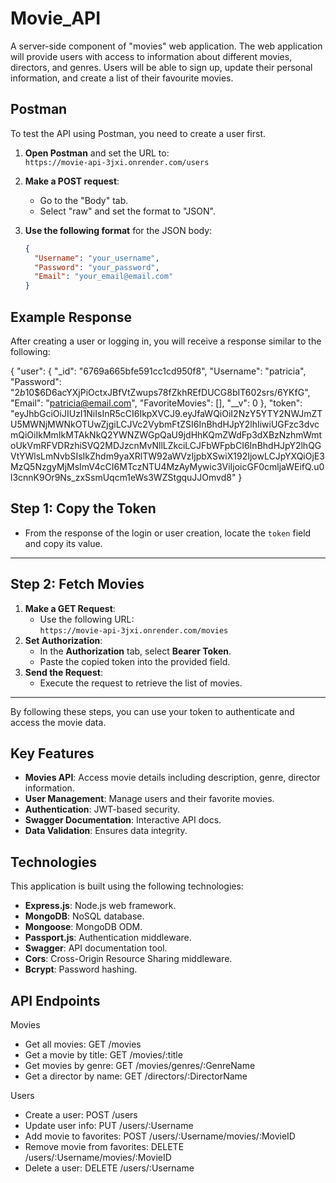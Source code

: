 
# Movie_API

A server-side component of "movies" web application. The web application will provide users with access to information about different movies, directors, and genres. Users will be able to sign up, update their personal information, and create a list of their favourite movies.

## Postman

To test the API using Postman, you need to create a user first.

1. **Open Postman** and set the URL to:  
   `https://movie-api-3jxi.onrender.com/users`

2. **Make a POST request**:
   - Go to the "Body" tab.
   - Select "raw" and set the format to "JSON".

3. **Use the following format** for the JSON body:  
   ```json
   {
     "Username": "your_username",
     "Password": "your_password",
     "Email": "your_email@email.com"
   }
## Example Response

After creating a user or logging in, you will receive a response similar to the following:


{
    "user": {
        "_id": "6769a665bfe591cc1cd950f8",
        "Username": "patricia",
        "Password": "$2b$10$6D6acYXjPiOctxJBfVtZwups78fZkhREfDUCG8bIT602srs/6YKfG",
        "Email": "patricia@email.com",
        "FavoriteMovies": [],
        "__v": 0
    },
    "token": "eyJhbGciOiJIUzI1NiIsInR5cCI6IkpXVCJ9.eyJfaWQiOiI2NzY5YTY2NWJmZTU5MWNjMWNkOTUwZjgiLCJVc2VybmFtZSI6InBhdHJpY2lhIiwiUGFzc3dvcmQiOiIkMmIkMTAkNkQ2YWNZWGpQaU9jdHhKQmZWdFp3dXBzNzhmWmtoUkVmRFVDRzhiSVQ2MDJzcnMvNllLZkciLCJFbWFpbCI6InBhdHJpY2lhQGVtYWlsLmNvbSIsIkZhdm9yaXRlTW92aWVzIjpbXSwiX192IjowLCJpYXQiOjE3MzQ5NzgyMjMsImV4cCI6MTczNTU4MzAyMywic3ViIjoicGF0cmljaWEifQ.u0l3cnnK9Or9Ns_zxSsmUqcm1eWs3WZStgquJJOmvd8"
}

## Step 1: Copy the Token
- From the response of the login or user creation, locate the `token` field and copy its value.

---

## Step 2: Fetch Movies
1. **Make a GET Request**:  
   - Use the following URL:  
     `https://movie-api-3jxi.onrender.com/movies`
2. **Set Authorization**:  
   - In the **Authorization** tab, select **Bearer Token**.  
   - Paste the copied token into the provided field.
3. **Send the Request**:  
   - Execute the request to retrieve the list of movies.

---

By following these steps, you can use your token to authenticate and access the movie data.


  ## Key Features

- **Movies API**: Access movie details including description, genre, director information.
- **User Management**: Manage users and their favorite movies.
- **Authentication**: JWT-based security.
- **Swagger Documentation**: Interactive API docs.
- **Data Validation**: Ensures data integrity.

## Technologies
This application is built using the following technologies:

- **Express.js**: Node.js web framework.
- **MongoDB**: NoSQL database.
- **Mongoose**: MongoDB ODM.
- **Passport.js**: Authentication middleware.
- **Swagger**: API documentation tool.
- **Cors**: Cross-Origin Resource Sharing middleware.
- **Bcrypt**: Password hashing.


## API Endpoints
Movies
- Get all movies: GET /movies
- Get a movie by title: GET /movies/:title
- Get movies by genre: GET /movies/genres/:GenreName
- Get a director by name: GET /directors/:DirectorName

Users
- Create a user: POST /users
- Update user info: PUT /users/:Username
- Add movie to favorites: POST /users/:Username/movies/:MovieID
- Remove movie from favorites: DELETE /users/:Username/movies/:MovieID
- Delete a user: DELETE /users/:Username
